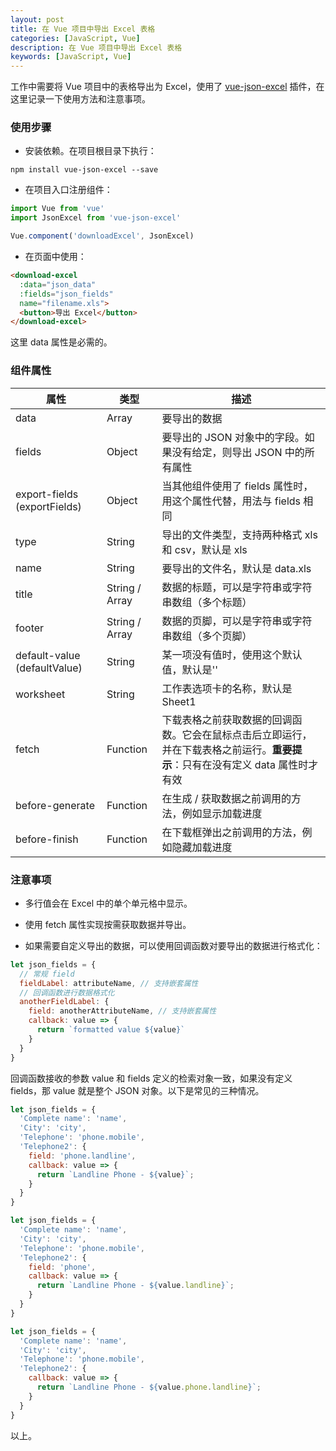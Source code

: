```yaml
---
layout: post
title: 在 Vue 项目中导出 Excel 表格
categories: [JavaScript, Vue]
description: 在 Vue 项目中导出 Excel 表格
keywords: [JavaScript, Vue]
---
```


工作中需要将 Vue 项目中的表格导出为 Excel，使用了 [vue-json-excel](https://github.com/jecovier/vue-json-excel) 插件，在这里记录一下使用方法和注意事项。

### 使用步骤

- 安装依赖。在项目根目录下执行：

```
npm install vue-json-excel --save
```

- 在项目入口注册组件：

```js
import Vue from 'vue'
import JsonExcel from 'vue-json-excel'

Vue.component('downloadExcel', JsonExcel)
```

- 在页面中使用：

```html
<download-excel
  :data="json_data"
  :fields="json_fields"
  name="filename.xls">
  <button>导出 Excel</button>
</download-excel>
```
这里 data 属性是必需的。

### 组件属性

属性 | 类型 | 描述
---|---|---
data | Array | 要导出的数据
fields | Object | 要导出的 JSON 对象中的字段。如果没有给定，则导出 JSON 中的所有属性
export-fields (exportFields) | Object | 当其他组件使用了 fields 属性时，用这个属性代替，用法与 fields 相同
type | String | 导出的文件类型，支持两种格式 xls 和 csv，默认是 xls
name | String | 要导出的文件名，默认是 data.xls
title | String / Array | 数据的标题，可以是字符串或字符串数组（多个标题）
footer | String / Array | 数据的页脚，可以是字符串或字符串数组（多个页脚）
default-value (defaultValue) | String | 某一项没有值时，使用这个默认值，默认是''
worksheet | String | 工作表选项卡的名称，默认是 Sheet1
fetch | Function | 下载表格之前获取数据的回调函数。它会在鼠标点击后立即运行，并在下载表格之前运行。**重要提示**：只有在没有定义 data 属性时才有效
before-generate | Function | 在生成 / 获取数据之前调用的方法，例如显示加载进度
before-finish | Function | 在下载框弹出之前调用的方法，例如隐藏加载进度

### 注意事项

- 多行值会在 Excel 中的单个单元格中显示。

- 使用 fetch 属性实现按需获取数据并导出。

- 如果需要自定义导出的数据，可以使用回调函数对要导出的数据进行格式化：

```js
let json_fields = {
  // 常规 field
  fieldLabel: attributeName, // 支持嵌套属性
  // 回调函数进行数据格式化
  anotherFieldLabel: {
    field: anotherAttributeName, // 支持嵌套属性
    callback: value => {
      return `formatted value ${value}`
    }
  }
}
```

回调函数接收的参数 value 和 fields 定义的检索对象一致，如果没有定义 fields，那 value 就是整个 JSON 对象。以下是常见的三种情况。

```js
let json_fields = {
  'Complete name': 'name',
  'City': 'city',
  'Telephone': 'phone.mobile',
  'Telephone2': {
    field: 'phone.landline',
    callback: value => {
      return `Landline Phone - ${value}`;
    }
  }
}

let json_fields = {
  'Complete name': 'name',
  'City': 'city',
  'Telephone': 'phone.mobile',
  'Telephone2': {
    field: 'phone',
    callback: value => {
      return `Landline Phone - ${value.landline}`;
    }
  }
}

let json_fields = {
  'Complete name': 'name',
  'City': 'city',
  'Telephone': 'phone.mobile',
  'Telephone2': {
    callback: value => {
      return `Landline Phone - ${value.phone.landline}`;
    }
  }
}
```

以上。
